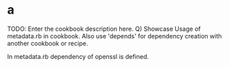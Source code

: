 # a

TODO: Enter the cookbook description here.
Q) Showcase Usage of metadata.rb in cookbook. Also use 'depends' for dependency creation with another cookbook or recipe.


In metadata.rb dependency of openssl is defined.
